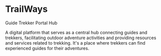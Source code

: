 # TrailWays
Guide Trekker Portal Hub

A digital platform that serves as a central hub connecting guides and trekkers, facilitating outdoor adventure activities and providing resources and services related to trekking. It's a place where trekkers can find experienced guides for their adventures.
